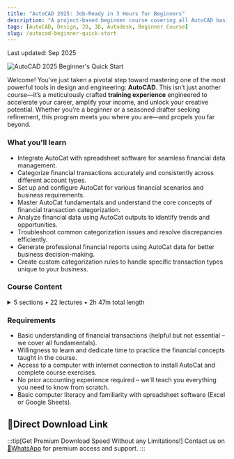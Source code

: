 ```yaml
---
title: "AutoCAD 2025: Job-Ready in 3 Hours for Beginners"
description: "A project-based beginner course covering all AutoCAD basics and advanced techniques to prepare you for Autodesk certification."
tags: [AutoCAD, Design, 2D, 3D, Autodesk, Beginner Course]
slug: /autocad-beginner-quick-start
---
```


Last updated: Sep 2025

![AutoCAD 2025 Beginner's Quick Start](https://img-c.udemycdn.com/course/240x135/6840535_03a9_2.jpg)

Welcome! You’ve just taken a pivotal step toward mastering one of the most powerful tools in design and engineering: **AutoCAD**. This isn’t just another course—it’s a meticulously crafted **training experience** engineered to accelerate your career, amplify your income, and unlock your creative potential. Whether you’re a beginner or a seasoned drafter seeking refinement, this program meets you where you are—and propels you far beyond.

### What you'll learn

-   Integrate AutoCat with spreadsheet software for seamless financial data management.
-   Categorize financial transactions accurately and consistently across different account types.
-   Set up and configure AutoCat for various financial scenarios and business requirements.
-   Master AutoCat fundamentals and understand the core concepts of financial transaction categorization.
-   Analyze financial data using AutoCat outputs to identify trends and opportunities.
-   Troubleshoot common categorization issues and resolve discrepancies efficiently.
-   Generate professional financial reports using AutoCat data for better business decision-making.
-   Create custom categorization rules to handle specific transaction types unique to your business.

### Course Content

<details>
<summary>5 sections • 22 lectures • 2h 47m total length</summary>

**AutoCAD Basics and Fundamentals (5 lectures • 52min)**
-   AutoCAD Tutorial: Introduction to AutoCAD for Beginners
-   AutoCAD Project Setup: Creating Your First AutoCAD Drawing
-   AutoCAD Line Command: Mastering Basic Drawing Tools
-   AutoCAD Object Snapping: Precision Drawing Techniques
-   AutoCAD Object Manipulation: Editing and Modifying Drawings

**AutoCAD Floor Plan Development (5 lectures • 42min)**
-   AutoCAD Floor Plan: Creating Architectural Plans
-   AutoCAD Window Design: Adding Windows to Your Floor Plan
-   AutoCAD Window Frame: Detailing Window Components
-   AutoCAD Furniture Blocks: Adding Furnishings to Your Design
-   AutoCAD Full Window: Creating Large Window Openings

**AutoCAD Detailed Design Elements (3 lectures • 24min)**
-   AutoCAD Bathroom Design: Creating Detailed Bathroom Layouts
-   AutoCAD Kitchen Layout: Window Behind Refrigerator Design
-   AutoCAD Bedroom Design: Bed and Table Details in AutoCAD

**AutoCAD Section Views and Technical Drawings (5 lectures • 30min)**
-   AutoCAD Section View: Creating Cross-Section Drawings
-   AutoCAD Guide Lines: Using Construction Lines for Precision
-   AutoCAD Section Details: Wall and Ceiling Representation
-   AutoCAD Interior Details: Adding Depth to Section Views
-   AutoCAD Window Sections: Detailed Window Representation

**AutoCAD Advanced Techniques and Finishing Touches (4 lectures • 19min)**
-   AutoCAD Kitchen Details: Advanced Kitchen Design Elements
-   AutoCAD Bathroom Details: Toilet and Fixture Specifications
-   AutoCAD Section Markup: Adding Annotations and Dimensions
-   AutoCAD Hatch Patterns: Filling Areas with Textures and Patterns

</details>

### Requirements

-   Basic understanding of financial transactions (helpful but not essential – we cover all fundamentals).
-   Willingness to learn and dedicate time to practice the financial concepts taught in the course.
-   Access to a computer with internet connection to install AutoCat and complete course exercises.
-   No prior accounting experience required – we'll teach you everything you need to know from scratch.
-   Basic computer literacy and familiarity with spreadsheet software (Excel or Google Sheets).

## 🚀Direct Download Link
:::tip[Get Premium Download Speed Without any Limitations!]
Contact us on [💬WhatsApp](https://wa.me/+8613237610083) for premium access and support.
:::
